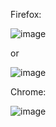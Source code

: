 Firefox:

![image](https://user-images.githubusercontent.com/886325/64020978-37b6ac80-cb33-11e9-9fee-01a94175c252.png)

or

![image](https://user-images.githubusercontent.com/886325/64021179-a85dc900-cb33-11e9-8810-b84c2488f693.png)

Chrome:

![image](https://user-images.githubusercontent.com/886325/64021283-dba05800-cb33-11e9-84f6-c9fb2bbcdc67.png)
